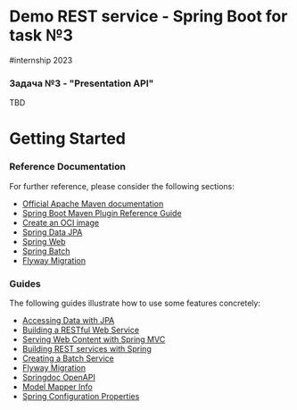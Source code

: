 # Demo REST service - Spring Boot for task №3
#internship 2023

### Задача №3 - "Presentation API"
TBD

# Getting Started

### Reference Documentation
For further reference, please consider the following sections:

* [Official Apache Maven documentation](https://maven.apache.org/guides/index.html)
* [Spring Boot Maven Plugin Reference Guide](https://docs.spring.io/spring-boot/docs/3.1.2-SNAPSHOT/maven-plugin/reference/html/)
* [Create an OCI image](https://docs.spring.io/spring-boot/docs/3.1.2-SNAPSHOT/maven-plugin/reference/html/#build-image)
* [Spring Data JPA](https://docs.spring.io/spring-boot/docs/3.1.2-SNAPSHOT/reference/htmlsingle/#data.sql.jpa-and-spring-data)
* [Spring Web](https://docs.spring.io/spring-boot/docs/3.1.2-SNAPSHOT/reference/htmlsingle/#web)
* [Spring Batch](https://docs.spring.io/spring-boot/docs/3.1.2-SNAPSHOT/reference/htmlsingle/#howto.batch)
* [Flyway Migration](https://docs.spring.io/spring-boot/docs/3.1.2-SNAPSHOT/reference/htmlsingle/#howto.data-initialization.migration-tool.flyway)

### Guides
The following guides illustrate how to use some features concretely:

* [Accessing Data with JPA](https://spring.io/guides/gs/accessing-data-jpa/)
* [Building a RESTful Web Service](https://spring.io/guides/gs/rest-service/)
* [Serving Web Content with Spring MVC](https://spring.io/guides/gs/serving-web-content/)
* [Building REST services with Spring](https://spring.io/guides/tutorials/rest/)
* [Creating a Batch Service](https://spring.io/guides/gs/batch-processing/)
* [Flyway Migration](https://flywaydb.org/documentation/usage/plugins/springboot)
* [Springdoc OpenAPI](https://springdoc.org/)
* [Model Mapper Info](https://modelmapper.org/user-manual/)
* [Spring Configuration Properties](https://www.baeldung.com/configuration-properties-in-spring-boot)

